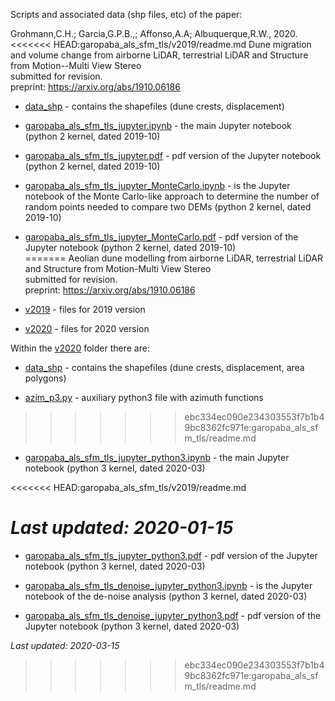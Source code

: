 Scripts and associated data (shp files, etc) of the paper:  

Grohmann,C.H.; Garcia,G.P.B.,; Affonso,A.A; Albuquerque,R.W., 2020.  
<<<<<<< HEAD:garopaba_als_sfm_tls/v2019/readme.md
Dune migration and volume change from airborne LiDAR, terrestrial LiDAR and Structure from Motion--Multi View Stereo  
submitted for revision.  
preprint: https://arxiv.org/abs/1910.06186  

* [data_shp](data_shp) - contains the shapefiles (dune crests, displacement)

* [garopaba_als_sfm_tls_jupyter.ipynb](garopaba_als_sfm_tls_jupyter.ipynb) - the main Jupyter notebook (python 2 kernel, dated 2019-10)

* [garopaba_als_sfm_tls_jupyter.pdf](garopaba_als_sfm_tls_jupyter.pdf) - pdf version of the Jupyter notebook (python 2 kernel, dated 2019-10)

* [garopaba_als_sfm_tls_jupyter_MonteCarlo.ipynb](garopaba_als_sfm_tls_jupyter_MonteCarlo.ipynb) - is the Jupyter notebook of the Monte Carlo-like approach to determine the number of random points needed to compare two DEMs (python 2 kernel, dated 2019-10)  

* [garopaba_als_sfm_tls_jupyter_MonteCarlo.pdf](garopaba_als_sfm_tls_jupyter_MonteCarlo.pdf) - pdf version of the Jupyter notebook (python 2 kernel, dated 2019-10)  
=======
Aeolian dune modelling from airborne LiDAR, terrestrial LiDAR and Structure from Motion-Multi View Stereo  
submitted for revision.  
preprint: https://arxiv.org/abs/1910.06186  

* [v2019](v2019) - files for 2019 version  

* [v2020](v2020) - files for 2020 version  

Within the [v2020](v2020) folder there are:   

* [data_shp](data_shp) - contains the shapefiles (dune crests, displacement, area polygons)  

* [azim_p3.py](azim_p3.py) - auxiliary python3 file with azimuth functions  
>>>>>>> ebc334ec090e234303553f7b1b49bc8362fc971e:garopaba_als_sfm_tls/readme.md

* [garopaba_als_sfm_tls_jupyter_python3.ipynb](garopaba_als_sfm_tls_jupyter_python3.ipynb) - the main Jupyter notebook (python 3 kernel, dated 2020-03)  

<<<<<<< HEAD:garopaba_als_sfm_tls/v2019/readme.md

*Last updated: 2020-01-15*
=======
* [garopaba_als_sfm_tls_jupyter_python3.pdf](garopaba_als_sfm_tls_jupyter_python3.pdf) - pdf version of the Jupyter notebook (python 3 kernel, dated 2020-03)  

* [garopaba_als_sfm_tls_denoise_jupyter_python3.ipynb](garopaba_als_sfm_tls_denoise_jupyter_python3.ipynb) - is the Jupyter notebook of the de-noise analysis (python 3 kernel, dated 2020-03)  

* [garopaba_als_sfm_tls_denoise_jupyter_python3.pdf](garopaba_als_sfm_tls_denoise_jupyter_python3.pdf) - pdf version of the Jupyter notebook (python 3 kernel, dated 2020-03)  


*Last updated: 2020-03-15*
>>>>>>> ebc334ec090e234303553f7b1b49bc8362fc971e:garopaba_als_sfm_tls/readme.md
<!-- readme -->
<!-- https://git.io/fj9JI -->

